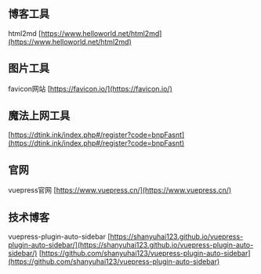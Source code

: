 
## 博客工具
html2md
[https://www.helloworld.net/html2md](https://www.helloworld.net/html2md)


## 图片工具

favicon网站
[https://favicon.io/](https://favicon.io/)


## 魔法上网工具

[https://dtink.ink/index.php#/register?code=bnpFasnt](https://dtink.ink/index.php#/register?code=bnpFasnt)


## 官网
vuepress官网
[https://www.vuepress.cn/](https://www.vuepress.cn/)


## 技术博客
vuepress-plugin-auto-sidebar
[https://shanyuhai123.github.io/vuepress-plugin-auto-sidebar/](https://shanyuhai123.github.io/vuepress-plugin-auto-sidebar/)
[https://github.com/shanyuhai123/vuepress-plugin-auto-sidebar](https://github.com/shanyuhai123/vuepress-plugin-auto-sidebar)
